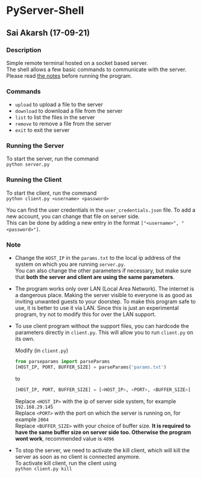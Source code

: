 # PyServer-Shell  
## Sai Akarsh (17-09-21)  

### Description  
Simple remote terminal hosted on a socket based server.  
The shell allows a few basic commands to communicate with the server.  
Please read [the notes](#note) before running the program.  

### Commands  
- `upload` to upload a file to the server
- `download` to download a file from the server
- `list` to list the files in the server
- `remove` to remove a file from the server
- `exit` to exit the server

### Running the Server  
To start the server, run the command  
`python server.py`  

### Running the Client  
To start the client, run the command  
`python client.py <username> <password>`  

You can find the user credentials in the `user_credentials.json` file. To add a new account, you can change that file on server side.  
This can be done by adding a new entry in the format `["<username>", "<password>"]`.  

### Note  
- Change the `HOST_IP` in the `params.txt` to the local ip address of the system on which you are running `server.py`.  
  You can also change the other parameters if necessary, but make sure that **both the server and client are using the same parameters**.  
- The program works only over LAN (Local Area Network). The internet is a dangerous place. Making the server visible to everyone is as good as inviting unwanted guests to your doorstep. To make this program safe to use, it is better to use it via LAN. Since this is just an experimental program, try not to modify this for over the LAN support.  
- To use client program without the support files, you can hardcode the parameters directly in `client.py`. This will allow you to run `client.py` on its own.  

  Modify (in `client.py`)  

  ```python
  from parseparams import parseParams
  [HOST_IP, PORT, BUFFER_SIZE] = parseParams('params.txt')
  ```  
  to  
  
  ```python
  [HOST_IP, PORT, BUFFER_SIZE] = [<HOST_IP>, <PORT>, <BUFFER_SIZE>]
  ```  
  Replace `<HOST_IP>` with the ip of server side system, for example `192.168.29.145`  
  Replace `<PORT>` with the port on which the server is running on, for example `2004`  
  Replace `<BUFFER_SIZE>` with your choice of buffer size. **It is required to have the same buffer size on server side too. Otherwise the program wont work**, recommended value is `4096`  
- To stop the server, we need to activate the kill client, which will kill the server as soon as no client is connected anymore.  
  To activate kill client, run the client using  
  `python client.py kill`
